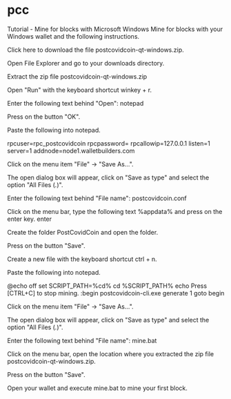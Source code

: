 # pcc
Tutorial - Mine for blocks with Microsoft Windows
Mine for blocks with your Windows wallet and the following instructions.

Click here to download the file postcovidcoin-qt-windows.zip.

Open File Explorer and go to your downloads directory.

Extract the zip file postcovidcoin-qt-windows.zip

Open "Run" with the keyboard shortcut winkey + r.

Enter the following text behind "Open": notepad

Press on the button "OK".

Paste the following into notepad.

rpcuser=rpc_postcovidcoin
rpcpassword=
rpcallowip=127.0.0.1
listen=1
server=1
addnode=node1.walletbuilders.com

Click on the menu item "File" -> "Save As...".

The open dialog box will appear, click on "Save as type" and select the option "All Files (*.*)".

Enter the following text behind "File name": postcovidcoin.conf

Click on the menu bar, type the following text %appdata% and press on the enter key. enter

Create the folder PostCovidCoin and open the folder.

Press on the button "Save".

Create a new file with the keyboard shortcut ctrl + n.

Paste the following into notepad.

@echo off
set SCRIPT_PATH=%cd%
cd %SCRIPT_PATH%
echo Press [CTRL+C] to stop mining.
:begin
 postcovidcoin-cli.exe generate 1
goto begin

Click on the menu item "File" -> "Save As...".

The open dialog box will appear, click on "Save as type" and select the option "All Files (*.*)".

Enter the following text behind "File name": mine.bat

Click on the menu bar, open the location where you extracted the zip file postcovidcoin-qt-windows.zip.

Press on the button "Save".

Open your wallet and execute mine.bat to mine your first block.


